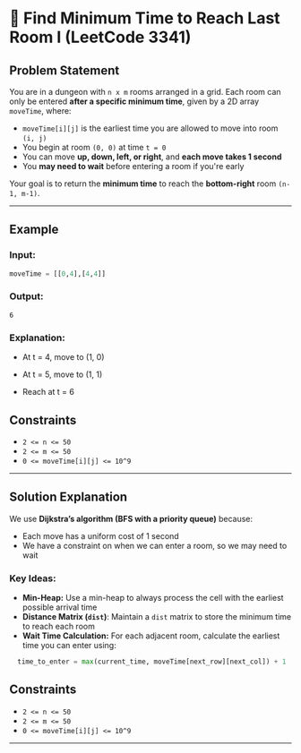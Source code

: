 # 🏰 Find Minimum Time to Reach Last Room I (LeetCode 3341)

## Problem Statement

You are in a dungeon with `n x m` rooms arranged in a grid. Each room can only be entered **after a specific minimum time**, given by a 2D array `moveTime`, where:

- `moveTime[i][j]` is the earliest time you are allowed to move into room `(i, j)`
- You begin at room `(0, 0)` at time `t = 0`
- You can move **up, down, left, or right**, and **each move takes 1 second**
- You **may need to wait** before entering a room if you're early

Your goal is to return the **minimum time** to reach the **bottom-right** room `(n-1, m-1)`.

---

## Example

### Input:
```python
moveTime = [[0,4],[4,4]]
```
### Output:
```
6
```
### Explanation:
+ At t = 4, move to (1, 0)

+ At t = 5, move to (1, 1)

+ Reach at t = 6

## Constraints

- `2 <= n <= 50`
- `2 <= m <= 50`
- `0 <= moveTime[i][j] <= 10^9`

---

## Solution Explanation

We use **Dijkstra’s algorithm (BFS with a priority queue)** because:

- Each move has a uniform cost of 1 second
- We have a constraint on when we can enter a room, so we may need to wait

### Key Ideas:
- **Min-Heap:** Use a min-heap to always process the cell with the earliest possible arrival time
- **Distance Matrix (`dist`)**: Maintain a `dist` matrix to store the minimum time to reach each room
- **Wait Time Calculation:** For each adjacent room, calculate the earliest time you can enter using:
  
```python
  time_to_enter = max(current_time, moveTime[next_row][next_col]) + 1
```
## Constraints

- `2 <= n <= 50`
- `2 <= m <= 50`
- `0 <= moveTime[i][j] <= 10^9`

---
